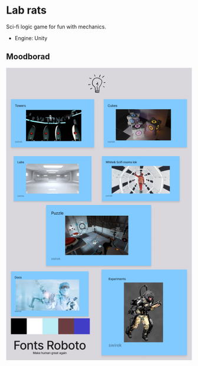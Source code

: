 # Lab rats
 Sci-fi logic game for fun with mechanics.
 - Engine: Unity
 ## Moodborad

![Image](https://github.com/kawaii-kubus/Lab-rats/blob/3e5cfb1f9464ef6a45ec6d56c2105d92c8846ed7/mood.PNG)
